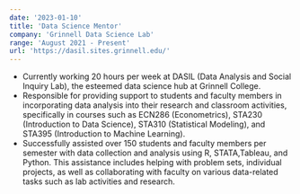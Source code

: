 ```yaml
---
date: '2023-01-10'
title: 'Data Science Mentor'
company: 'Grinnell Data Science Lab'
range: 'August 2021 - Present'
url: 'https://dasil.sites.grinnell.edu/'
---
```



- Currently working 20 hours per week at DASIL (Data Analysis and Social Inquiry Lab), the esteemed data science hub at Grinnell College.
- Responsible for providing support to students and faculty members in incorporating data analysis into their research and classroom activities, specifically in courses such as ECN286 (Econometrics), STA230 (Introduction to Data Science), STA310 (Statistical Modeling), and STA395 (Introduction to Machine Learning).
- Successfully assisted over 150 students and faculty members per semester with data collection and analysis using R, STATA,Tableau, and Python. This assistance includes helping with problem sets, individual projects, as well as collaborating with faculty on various data-related tasks such as lab activities and research.
